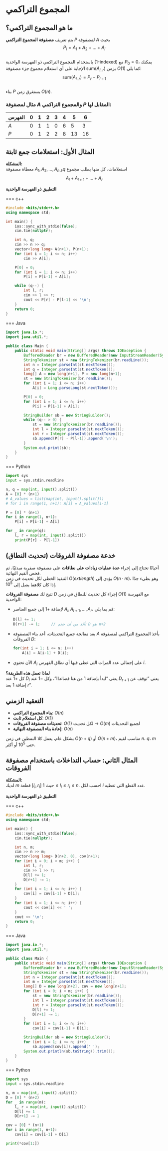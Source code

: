 # المجموع التراكمي

## ما هو المجموع التراكمي؟  
يتم تعريف **مصفوفة المجموع التراكمي** $P$ لمصفوفة $A$ بحيث  
$$
P_i = A_1 + A_2 + \dots + A_i
$$  
باستخدام المجموع التراكمي ذو الفهرسة الواحدية (1-indexed) مع $P_0 = 0$، يمكنك الإجابة على أي استعلام مجموع جزء مصفوفة $\mathrm{sum}(A_{l..r})$ بزمن $O(1)$ كما يلي:  
$$
\mathrm{sum}(A_{l..r}) = P_r - P_{l-1}
$$  
بناء $P$ يستغرق زمن $O(n)$.

### مثال لمصفوفة $A$ والمجموع التراكمي $P$ المقابل لها:
| الفهرس | 0 | 1 | 2 | 3 | 4 | 5 | 6 |
|---------|---|---|---|---|---|---|---|
| $A$     | 0 | 1 | 1 | 0 | 6 | 5 | 3 |
| $P$     | 0 | 1 | 2 | 2 | 8 | 13| 16|

## المثال الأول: استعلامات جمع ثابتة

**المشكلة:**  
معطاة مصفوفة $A_1, A_2, \dots, A_n$ و$q$ استعلامات، كل منها يطلب مجموع  
$$
A_l + A_{l+1} + \dots + A_r
$$

**التطبيق ذو الفهرسة الواحدية**

=== c++
```cpp
#include <bits/stdc++.h>
using namespace std;

int main() {
    ios::sync_with_stdio(false);
    cin.tie(nullptr);

    int n, q;
    cin >> n >> q;
    vector<long long> A(n+1), P(n+1);
    for (int i = 1; i <= n; i++)
        cin >> A[i];

    P[0] = 0;
    for (int i = 1; i <= n; i++)
        P[i] = P[i-1] + A[i];

    while (q--) {
        int l, r;
        cin >> l >> r;
        cout << P[r] - P[l-1] << '\n';
    }
    return 0;
}
```

=== Java
```java
import java.io.*;
import java.util.*;

public class Main {
    public static void main(String[] args) throws IOException {
        BufferedReader br = new BufferedReader(new InputStreamReader(System.in));
        StringTokenizer st = new StringTokenizer(br.readLine());
        int n = Integer.parseInt(st.nextToken());
        int q = Integer.parseInt(st.nextToken());
        long[] A = new long[n+1], P = new long[n+1];
        st = new StringTokenizer(br.readLine());
        for (int i = 1; i <= n; i++)
            A[i] = Long.parseLong(st.nextToken());

        P[0] = 0;
        for (int i = 1; i <= n; i++)
            P[i] = P[i-1] + A[i];

        StringBuilder sb = new StringBuilder();
        while (q-- > 0) {
            st = new StringTokenizer(br.readLine());
            int l = Integer.parseInt(st.nextToken());
            int r = Integer.parseInt(st.nextToken());
            sb.append(P[r] - P[l-1]).append('\n');
        }
        System.out.print(sb);
    }
}
```

=== Python
```python
import sys
input = sys.stdin.readline

n, q = map(int, input().split())
A = [0] * (n+1)
# A_values = list(map(int, input().split()))
# for i in range(1, n+1): A[i] = A_values[i-1]

P = [0] * (n+1)
for i in range(1, n+1):
    P[i] = P[i-1] + A[i]

for _ in range(q):
    l, r = map(int, input().split())
    print(P[r] - P[l-1])
```

## خدعة مصفوفة الفروقات (تحديث النطاق)  
أحيانًا تحتاج إلى إجراء **عدة عمليات زيادات على نطاقات** على مصفوفة صفرية مبدئيًا، ثم فحص القيم النهائية.  
التنفيذ الخطي لكل تحديث في زمن $O(	ext{length})$ يؤدي إلى $O(n \cdot m)$، وهو بطيء جدًا إذا كان كلاهما يصل إلى $10^5$.

تتيح لك **مصفوفة الفروقات** $D$ إجراء كل تحديث للنطاق في زمن $O(1)$ مع الفهرسة الواحدية:

- لإضافة $+1$ إلى جميع العناصر $A_l, A_{l+1}, \dots, A_r$، قم بما يلي:
  ```cpp
  D[l] += 1;
  D[r+1] -= 1;     // تأكد من أن حجم D هو n+2
  ```
- بعد معالجة جميع التحديثات، أعد بناء المصفوفة $A$ بأخذ المجموع التراكمي لمصفوفة الفروقات $D$:
  ```cpp
  for(int i = 1; i <= n; i++)
      A[i] = A[i-1] + D[i];
  ```
- الآن تحتوي $A_i$ على إجمالي عدد المرات التي غطى فيها أي نطاق الفهرس $i$.

**لماذا تعمل هذه الطريقة؟**  
كل $+1$ عند $D_l$ يعني “ابدأ بإضافة 1 من هنا فصاعدًا”، وكل $-1$ عند $D_{r+1}$ يعني “توقف عن إضافة 1 بعد $r$”.

## التعقيد الزمني
- **بناء المجموع التراكمي**: $O(n)$  
- **كل استعلام ثابت**: $O(1)$  
- **تحديثات مصفوفة الفروقات**: $O(1)$ لكل تحديث → $O(m)$ لجميع التحديثات  
- **إعادة بناء المصفوفة النهائية**: $O(n)$  

بشكل عام، يعمل كلا النمطين في زمن $O(n + q)$ أو $O(n + m)$، مناسب لقيم $n$، $q$، $m$ حتى $10^5$ أو أكثر.


## المثال الثاني: حساب التداخلات باستخدام مصفوفة الفروقات

**المشكلة:**  
لديك $m$ قطعة $[l_i, r_i]$ حيث $1 \le l_i \le r_i \le n$. احسب لكل $i$ عدد القطع التي تغطيه.

**التطبيق ذو الفهرسة الواحدية**

=== c++
```cpp
#include <bits/stdc++.h>
using namespace std;

int main() {
    ios::sync_with_stdio(false);
    cin.tie(nullptr);

    int n, m;
    cin >> n >> m;
    vector<long long> D(n+2, 0), cov(n+1);
    for (int i = 0; i < m; i++) {
        int l, r;
        cin >> l >> r;
        D[l] += 1;
        D[r+1] -= 1;
    }
    for (int i = 1; i <= n; i++) {
        cov[i] = cov[i-1] + D[i];
    }
    for (int i = 1; i <= n; i++) {
        cout << cov[i] << ' ';
    }
    cout << '\n';
    return 0;
}
```

=== Java
```java
import java.io.*;
import java.util.*;

public class Main {
    public static void main(String[] args) throws IOException {
        BufferedReader br = new BufferedReader(new InputStreamReader(System.in));
        StringTokenizer st = new StringTokenizer(br.readLine());
        int n = Integer.parseInt(st.nextToken());
        int m = Integer.parseInt(st.nextToken());
        long[] D = new long[n+2], cov = new long[n+1];
        for (int i = 0; i < m; i++) {
            st = new StringTokenizer(br.readLine());
            int l = Integer.parseInt(st.nextToken());
            int r = Integer.parseInt(st.nextToken());
            D[l] += 1;
            D[r+1] -= 1;
        }
        for (int i = 1; i <= n; i++)
            cov[i] = cov[i-1] + D[i];

        StringBuilder sb = new StringBuilder();
        for (int i = 1; i <= n; i++)
            sb.append(cov[i]).append(' ');
        System.out.println(sb.toString().trim());
    }
}
```

=== Python
```python
import sys
input = sys.stdin.readline

n, m = map(int, input().split())
D = [0] * (n+2)
for _ in range(m):
    l, r = map(int, input().split())
    D[l] += 1
    D[r+1] -= 1

cov = [0] * (n+1)
for i in range(1, n+1):
    cov[i] = cov[i-1] + D[i]

print(*cov[1:])
```
